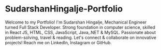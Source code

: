 # SudarshanHingalje-Portfolio
Welcome to my Portfolio! I'm Sudarshan Hingalje, Mechanical Engineer turned Full Stack Developer. Strong foundation in computer science, skilled in React JS, HTML, CSS, JavaScript, Java,.NET &amp; MySQL. Passionate about problem-solving, travel &amp; reading. Let's connect &amp; collaborate on innovative projects! Reach me on LinkedIn, Instagram or GitHub.
